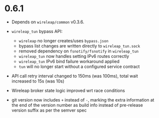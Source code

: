 # 0.6.1

- Depends on `wireleap/common` v0.3.6.

- `wireleap_tun` bypass API:
    - `wireleap` no longer creates/uses `bypass.json`
    - bypass list changes are written directly to `wireleap_tun.sock`
    - removed dependency on `fsnotify/fsnotify` in `wireleap_tun`
    - `wireleap_tun` now handles setting IPv6 routes correctly
    - `wireleap_tun` IPv6 bind failure workaround applied
    - `tun` will no longer start without a configured service contract

- API call retry interval changed to 150ms (was 100ms), total wait
  increased to 15s (was 10s)

- Wireleap broker state logic improved wrt race conditions

- git version now includes `+` instead of `-`, marking the extra
  information at the end of the version number as build info instead of
  pre-release version suffix as per the semver spec
